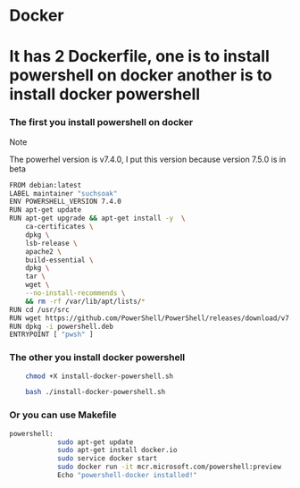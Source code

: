 # Docker

# It has 2 Dockerfile, one is to install powershell on docker another is to install docker powershell

### The first you install powershell on docker

>[!NOTE]
>The powerhel version is v7.4.0, I put this version because version 7.5.0 is in beta

```sh
FROM debian:latest
LABEL maintainer "suchsoak"
ENV POWERSHELL_VERSION 7.4.0
RUN apt-get update 
RUN apt-get upgrade && apt-get install -y  \
	ca-certificates \
	dpkg \
    lsb-release \
    apache2 \
    build-essential \
    dpkg \
	tar \
	wget \
	--no-install-recommends \
	&& rm -rf /var/lib/apt/lists/*
RUN cd /usr/src 
RUN wget https://github.com/PowerShell/PowerShell/releases/download/v7.4.0/powershell_7.4.0-1.deb_amd64.deb -O powershell.deb
RUN dpkg -i powershell.deb
ENTRYPOINT [ "pwsh" ]
```

### The other you install docker powershell

```sh
    chmod +X install-docker-powershell.sh
```
```sh
    bash ./install-docker-powershell.sh
```
### Or you can use Makefile

```sh
powershell:
		    sudo apt-get update
			sudo apt-get install docker.io
			sudo service docker start
			sudo docker run -it mcr.microsoft.com/powershell:preview
			Echo "powershell-docker installed!"
```